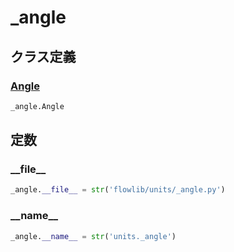 # _angle
## クラス定義
### [Angle](../../class/_angle.Angle/)
```python
_angle.Angle
```
## 定数
### \_\_file\_\_
```python
_angle.__file__ = str('flowlib/units/_angle.py')
```
### \_\_name\_\_
```python
_angle.__name__ = str('units._angle')
```
